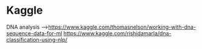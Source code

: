 # Kaggle

DNA analysis -->https://www.kaggle.com/thomasnelson/working-with-dna-sequence-data-for-ml
https://www.kaggle.com/rishidamarla/dna-classification-using-nlp/
